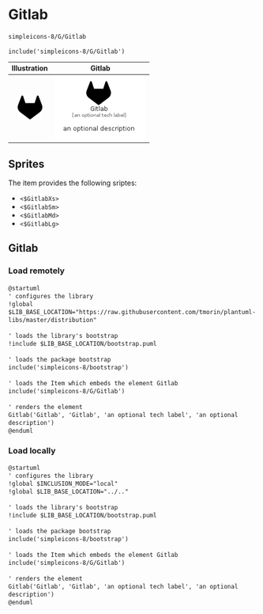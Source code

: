 # Gitlab


```text
simpleicons-8/G/Gitlab
```

```text
include('simpleicons-8/G/Gitlab')
```



| Illustration | Gitlab |
| :---: | :---: |
| ![illustration for Illustration](../../simpleicons-8/G/Gitlab.png) | ![illustration for Gitlab](../../simpleicons-8/G/Gitlab.Local.png) |



## Sprites
The item provides the following sriptes:

- `<$GitlabXs>`
- `<$GitlabSm>`
- `<$GitlabMd>`
- `<$GitlabLg>`





## Gitlab

### Load remotely
```plantuml
@startuml
' configures the library
!global $LIB_BASE_LOCATION="https://raw.githubusercontent.com/tmorin/plantuml-libs/master/distribution"

' loads the library's bootstrap
!include $LIB_BASE_LOCATION/bootstrap.puml

' loads the package bootstrap
include('simpleicons-8/bootstrap')

' loads the Item which embeds the element Gitlab
include('simpleicons-8/G/Gitlab')

' renders the element
Gitlab('Gitlab', 'Gitlab', 'an optional tech label', 'an optional description')
@enduml
```

### Load locally
```plantuml
@startuml
' configures the library
!global $INCLUSION_MODE="local"
!global $LIB_BASE_LOCATION="../.."

' loads the library's bootstrap
!include $LIB_BASE_LOCATION/bootstrap.puml

' loads the package bootstrap
include('simpleicons-8/bootstrap')

' loads the Item which embeds the element Gitlab
include('simpleicons-8/G/Gitlab')

' renders the element
Gitlab('Gitlab', 'Gitlab', 'an optional tech label', 'an optional description')
@enduml
```


